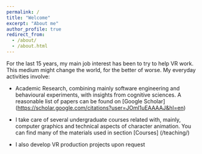 ```yaml
---
permalink: /
title: "Welcome"
excerpt: "About me"
author_profile: true
redirect_from: 
  - /about/
  - /about.html
---
```



For the last 15 years, my main job interest has been to try to help VR work. This medium might change the world, for the better of worse. My everyday activities involve:

* Academic Research, combining mainly software engineering  and behavioural experiments, with insights from cognitive sciences. A reasonable list of papers can be found on [Google Scholar] (https://scholar.google.com/citations?user=JOml1uEAAAAJ&hl=en)

* I take care of several undergraduate courses related with, mainly, computer graphics and technical aspects of character animation. You can find many of the materials used in section  [Courses] (/teaching/) 

* I also develop VR production projects upon request



